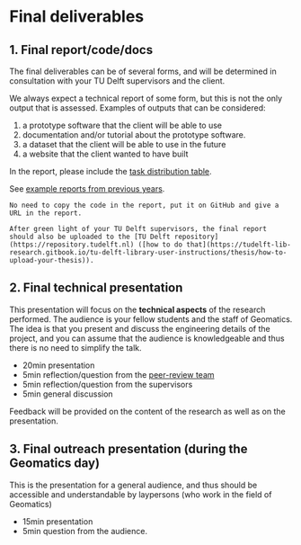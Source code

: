 
# Final deliverables


<!-- toc -->

## 1. Final report/code/docs

The final deliverables can be of several forms, and will be determined in consultation with your TU Delft supervisors and the client. 

We always expect a technical report of some form, but this is not the only output that is assessed.
Examples of outputs that can be considered:

1. a prototype software that the client will be able to use
1. documentation and/or tutorial about the prototype software.
1. a dataset that the client will be able to use in the future
1. a website that the client wanted to have built

In the report, please include the [task distribution table](../grading/task_distribution.md).

See [example reports from previous years](https://www.tudelft.nl/onderwijs/opleidingen/masters/gm/msc-geomatics/programme/synthesis-project/).


```{note}
No need to copy the code in the report, put it on GitHub and give a URL in the report.

After green light of your TU Delft supervisors, the final report should also be uploaded to the [TU Delft repository](https://repository.tudelft.nl) ([how to do that](https://tudelft-lib-research.gitbook.io/tu-delft-library-user-instructions/thesis/how-to-upload-your-thesis)).
```
<!-- TODO: dead link, to check -->


## 2. Final technical presentation 

This presentation will focus on the **technical aspects** of the research performed.
The audience is your fellow students and the staff of Geomatics.
The idea is that you present and discuss the engineering details of the project, and you can assume that the audience is knowledgeable and thus there is no need to simplify the talk.

- 20min presentation
- 5min reflection/question from the [peer-review team](./peer-review.md)
- 5min reflection/question from the supervisors
- 5min general discussion

Feedback will be provided on the content of the research as well as on the presentation.


## 3. Final outreach presentation (during the Geomatics day)

This is the presentation for a general audience, and thus should be accessible and understandable by laypersons (who work in the field of Geomatics)

- 15min presentation
- 5min question from the audience.
